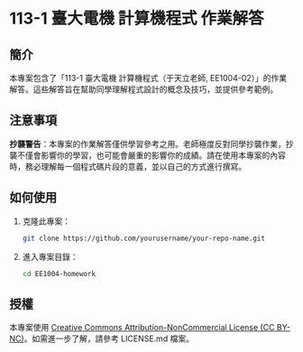 
# 113-1 臺大電機 計算機程式 作業解答

## 簡介

本專案包含了「113-1 臺大電機 計算機程式（于天立老師, EE1004-02）」的作業解答。這些解答旨在幫助同學理解程式設計的概念及技巧，並提供參考範例。

## 注意事項

**抄襲警告**：本專案的作業解答僅供學習參考之用。老師極度反對同學抄襲作業，抄襲不僅會影響你的學習，也可能會嚴重的影響你的成績。請在使用本專案的內容時，務必理解每一個程式碼片段的意義，並以自己的方式進行撰寫。

## 如何使用

1. 克隆此專案：
   ```bash
   git clone https://github.com/yourusername/your-repo-name.git
   ```
2. 進入專案目錄：
   ```bash
   cd EE1004-homework
   ```
   
## 授權

本專案使用 [Creative Commons Attribution-NonCommercial License (CC BY-NC)](https://creativecommons.org/licenses/by-nc/4.0/)。如需進一步了解，請參考 LICENSE.md 檔案。
